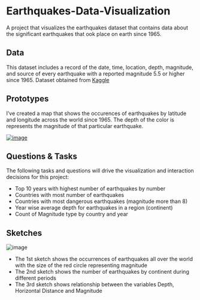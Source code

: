 # Earthquakes-Data-Visualization
A project that visualizes the earthquakes dataset that contains data about the significant earthquakes that ook place on earth since 1965.

## Data

This dataset includes a record of the date, time, location, depth, magnitude, and source of every earthquake with a reported magnitude 5.5 or higher since 1965. Dataset obtained from [Kaggle](https://www.kaggle.com/usgs/earthquake-database)

## Prototypes

I’ve created a map that shows the occurences of earthquakes by latitude and longitude across the world since 1965. The depth of the color is represents the magnitude of that particular earthquake.

[![image](https://user-images.githubusercontent.com/29768921/94610836-e2395b80-026e-11eb-9694-10472cf9d7f6.png)](https://vizhub.com/evarun22/ab189a6d9b994a63bd2dff2983a7d9af)


## Questions & Tasks

The following tasks and questions will drive the visualization and interaction decisions for this project:

 * Top 10 years with highest number of earthquakes by number
 * Countries with most number of earthquakes
 * Countries with most dangerous earthquakes (magnitude more than 8)
 * Year wise average depth for earthquakes in a region (continent)
 * Count of Magnitude type by country and year

## Sketches

![image](https://user-images.githubusercontent.com/29768921/94611305-8c18e800-026f-11eb-91a6-f80319772f6e.png)

* The 1st sketch shows the occurrences of earthquakes all over the world with the size of the red circle representing magnitude
* The 2nd sketch shows the number of earthquakes by continent during different periods
* The 3rd sketch shows relationship between the variables Depth, Horizontal Distance and Magnitude
